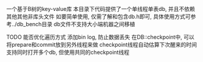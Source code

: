 ﻿一个基于B树的key-value库
本目录下代码提供了一个单线程单表db, 并且不依赖其他其他非库头文件
如要简单使用, 仅需了解和包含db.h即可, 具体使用方式可参考../db_bench目录
db文件不支持大小端机器之间移植

TODO
能否优化遍历方式
添加bin log, 防止数据丢失
在DB::checkpoint中, 可以将prepare和commit放到另外线程来做
checkpoint线程自动估算下次醒来的时间
支持同时打开多个db, 但使用共同的checkpoint线程
